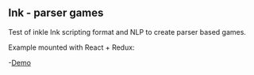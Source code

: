 ## Ink - parser games

Test of inkle Ink scripting format and NLP to create parser based games.

Example mounted with React + Redux:

-[Demo](http://ink-test-parser.surge.sh)